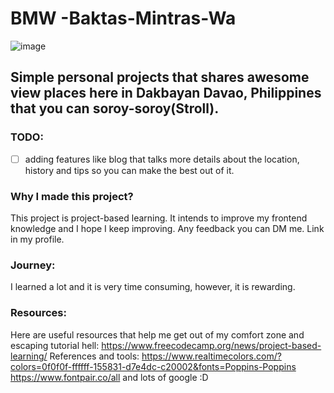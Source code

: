 # BMW -Baktas-Mintras-Wa
![image](https://github.com/ronzron/BMW--Baktas-Mintras-Wa/assets/75774813/120aafbb-436b-47e3-9676-649aebde22e1)
## Simple personal projects that shares awesome view places here in Dakbayan Davao, Philippines that you can soroy-soroy(Stroll).

### TODO:
- [ ] adding features like blog that talks more details about the location, history and tips so you can make the best out of it. 

### Why I made this project?
This project is project-based learning. It intends to improve my frontend knowledge and I hope I keep improving.
Any feedback you can DM me. Link in my profile. 
### Journey:
I learned a lot and it is very time consuming, however, it is rewarding. 
### Resources:
Here are useful resources that help me get out of my comfort zone and escaping tutorial hell:
https://www.freecodecamp.org/news/project-based-learning/
References and tools:
https://www.realtimecolors.com/?colors=0f0f0f-ffffff-155831-d7e4dc-c20002&fonts=Poppins-Poppins
https://www.fontpair.co/all
and lots of google :D
